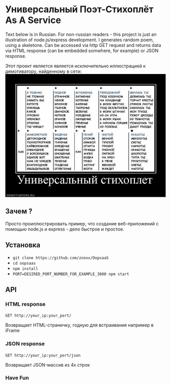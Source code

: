 # Универсальный Поэт-Стихоплёт As A Service

Text below is in Russian. For non-russian readers - this project is just an illustration of node.js/express development.
I generates random poem, using a skeletone.
Can be accessed via http GET request and returns data via HTML response (can be embedded somwhere, for example) or JSON response.

Этот проект является является исключительно иллюстрацией к демотиватору, найденному в сети:
![Универсальный стихоплёт](public/images/stihoplet.jpg)

## Зачем ?

Просто проиллюстрировать пример, что создание веб-приложений с помощью node.js и express - дело быстрое и простое.

## Установка 

* `git clone https://github.com/znoxx/OopsaaS`
* `cd oopsaas`
* `npm install`
* `PORT=DESIRED_PORT_NUMBER_FOR_EXAMPLE_3000 npm start`

## API
### HTML response
`GET http://your_ip:your_port/`

Возвращает HTML-страничку, годную для встраивания например в iFrame

### JSON response
`GET http://your_ip:your_port/json`

Возвращает JSON-массив из 4х строк

### Have Fun